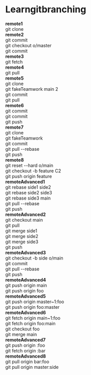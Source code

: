 # Learngitbranching
<b>remote1</b>
<br>
git clone
<br>
<b>remote2</b><br>
git commit<br>
git checkout o/master<br>
git commit<br>
<b>remote3</b><br>
git fetch<br>
<b>remote4</b><br>
git pull<br>
<b>remote5</b><br>
git clone<br>
git fakeTeamwork main 2<br>
git commit<br>
git pull<br>
<b>remote6</b><br>
git commit<br>
git commit<br>
git push<br>
<b>remote7</b><br>
git clone<br>
git fakeTeamwork<br>
git commit<br>
git pull --rebase<br>
git push<br>
<b>remote8</b><br>
git reset --hard o/main<br>
git checkout -b feature C2<br>
git push origin feature<br>
<b>remoteAdvanced1</b><br>
 git rebase side1 side2<br>
 git rebase side2 side3<br>
 git rebase side3 main<br>
 git pull --rebase<br>
 git push<br>
 <b>remoteAdvanced2</b><br>
git checkout main<br>
git pull<br>
git merge side1<br>
git merge side2<br>
git merge side3<br>
git push<br>
<b>remoteAdvanced3</b><br>
git checkout -b side o/main<br>
git commit<br>
git pull --rebase<br>
git push<br>
<b>remoteAdvanced4</b><br>
git push origin main<br>
git push origin foo<br>
<b>remoteAdvanced5</b><br>
git push origin master~1:foo<br>
git push origin foo:master<br>
<b>remoteAdvanced6</b><br>
git fetch origin main~1:foo<br>
git fetch origin foo:main<br>
git checkout foo<br>
git merge main<br>
<b>remoteAdvanced7</b><br>
git push origin :foo<br>
git fetch origin :bar<br>
<b>remoteAdvanced8</b><br>
git pull origin bar:foo<br>
git pull origin master:side
